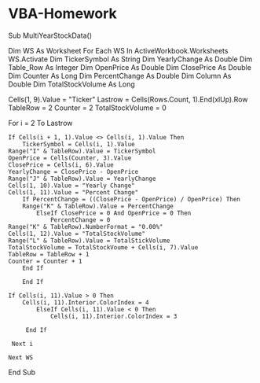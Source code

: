 # VBA-Homework

Sub MultiYearStockData()

Dim WS As Worksheet
    For Each WS In ActiveWorkbook.Worksheets
        WS.Activate
Dim TickerSymbol As String
Dim YearlyChange As Double
Dim Table_Row As Integer
Dim OpenPrice As Double
Dim ClosePrice As Double
Dim Counter As Long
Dim PercentChange As Double
Dim Column As Double
Dim TotalStockVolume As Long

Cells(1, 9).Value = "Ticker"
Lastrow = Cells(Rows.Count, 1).End(xlUp).Row
TableRow = 2
Counter = 2
TotalStockVolume = 0

For i = 2 To Lastrow
    
    If Cells(i + 1, 1).Value <> Cells(i, 1).Value Then
        TickerSymbol = Cells(i, 1).Value
    Range("I" & TableRow).Value = TickerSymbol
    OpenPrice = Cells(Counter, 3).Value
    ClosePrice = Cells(i, 6).Value
    YearlyChange = ClosePrice - OpenPrice
    Range("J" & TableRow).Value = YearlyChange
    Cells(1, 10).Value = "Yearly Change"
    Cells(1, 11).Value = "Percent Change"
        If PercentChange = ((ClosePrice - OpenPrice) / OpenPrice) Then
        Range("K" & TableRow).Value = PercentChange
            ElseIf ClosePrice = 0 And OpenPrice = 0 Then
                PercentChange = 0
    Range("K" & TableRow).NumberFormat = "0.00%"
    Cells(1, 12).Value = "TotalStockVolume"
    Range("L" & TableRow).Value = TotalStickVolume
    TotalStockVolume = TotalStockVoume + Cells(i, 7).Value
    TableRow = TableRow + 1
    Counter = Counter + 1
        End If
    
        End If
        
    If Cells(i, 11).Value > 0 Then
        Cells(i, 11).Interior.ColorIndex = 4
            ElseIf Cells(i, 11).Value < 0 Then
                Cells(i, 11).Interior.ColorIndex = 3
                
         End If

     Next i
        
    Next WS

End Sub
